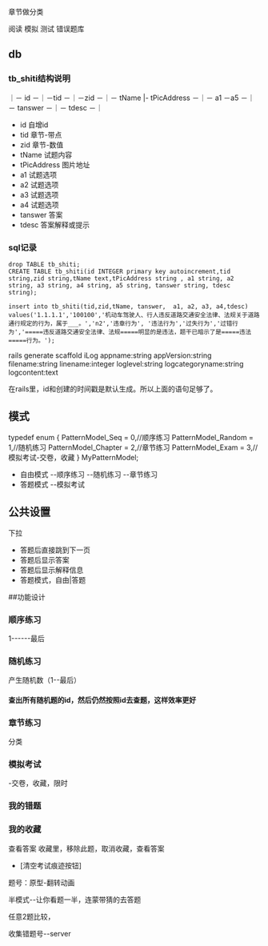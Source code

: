 章节做分类



阅读
模拟
测试
错误题库




## db


 
### tb_shiti结构说明

｜－ id －｜－tid －｜－zid －｜－ tName |- tPicAddress －｜－ a1 －a5 －｜－ tanswer －｜－ tdesc －｜

- id          自增id
- tid         章节-带点
- zid         章节-数值
- tName       试题内容
- tPicAddress 图片地址
- a1          试题选项
- a2          试题选项
- a3          试题选项
- a4          试题选项
- tanswer     答案
- tdesc       答案解释或提示



### sql记录

    drop TABLE tb_shiti;
    CREATE TABLE tb_shiti(id INTEGER primary key autoincrement,tid string,zid string,tName text,tPicAddress string , a1 string, a2 string, a3 string, a4 string, a5 string, tanswer string, tdesc string);

    insert into tb_shiti(tid,zid,tName, tanswer,  a1, a2, a3, a4,tdesc)  values('1.1.1.1','100100','机动车驾驶人、行人违反道路交通安全法律、法规关于道路通行规定的行为，属于___。','n2','违章行为', '违法行为','过失行为','过错行为','=====违反道路交通安全法律、法规=====明显的是违法，题干已暗示了是=====违法=====行为。');


 
 

rails generate scaffold iLog appname:string appVersion:string filename:string linename:integer loglevel:string logcategoryname:string logcontent:text

在rails里，id和创建的时间戳是默认生成。所以上面的语句足够了。




## 模式

typedef enum {
    PatternModel_Seq = 0,//顺序练习
    PatternModel_Random = 1,//随机练习
    PatternModel_Chapter = 2,//章节练习
    PatternModel_Exam = 3,//模拟考试-交卷，收藏
} MyPatternModel;

- 自由模式
    --顺序练习
    --随机练习
    --章节练习
- 答题模式
    --模拟考试

## 公共设置

下拉

- 答题后直接跳到下一页
- 答题后显示答案
- 答题后显示解释信息
- 答题模式，自由|答题

##功能设计

### 顺序练习
1------最后

### 随机练习
产生随机数（1--最后）

#### 查出所有随机题的id，然后仍然按照id去查题，这样效率更好



### 章节练习
分类

### 模拟考试
-交卷，收藏，限时

### 我的错题


### 我的收藏


查看答案
收藏里，移除此题，取消收藏，查看答案

 
- [清空考试痕迹按钮]




题号：原型-翻转动画

半模式--让你看题一半，连蒙带猜的去答题

任意2题比较，

收集错题号--server

                   
                                
                                             
                                                          
             


